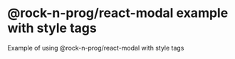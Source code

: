 # @rock-n-prog/react-modal example with style tags

Example of using @rock-n-prog/react-modal with style tags
